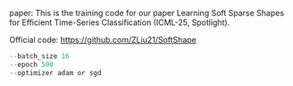 paper: This is the training code for our paper Learning Soft Sparse Shapes for Efficient Time-Series Classification (ICML-25, Spotlight).

Official code: https://github.com/ZLiu21/SoftShape

```js
--batch_size 16
--epoch 500
--optimizer adam or sgd
```